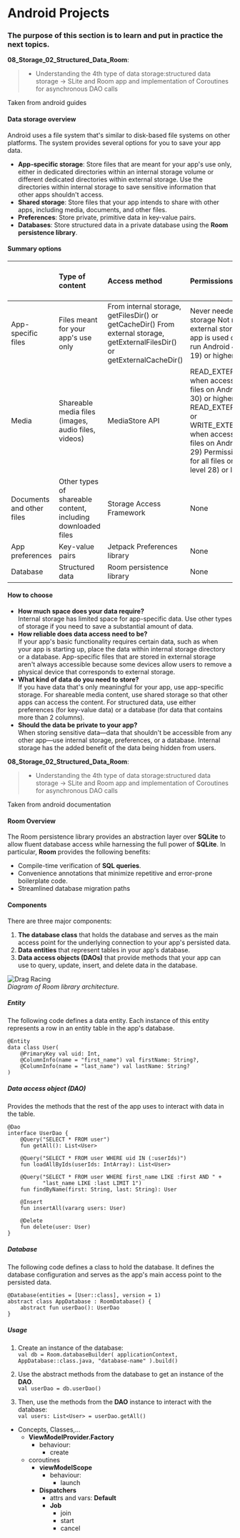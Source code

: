 # Android Projects
### The purpose of this section is to learn and put in practice the next topics.

__08_Storage_02_Structured_Data_Room__:<br>
> - Understanding the 4th type of data storage:structured data storage -> SLite and Room app and implementation of Coroutines for asynchronous DAO calls
  
Taken from android guides

#### Data storage overview 

Android uses a file system that's similar to disk-based file systems on other platforms. The system provides several options for you to save your app data.

- __App-specific storage__: Store files that are meant for your app's use only, either in dedicated directories within an internal storage volume or different dedicated directories within external storage. Use the directories within internal storage to save sensitive information that other apps shouldn't access.
- __Shared storage__: Store files that your app intends to share with other apps, including media, documents, and other files.
- __Preferences__: Store private, primitive data in key-value pairs.
- __Databases__: Store structured data in a private database using the __Room persistence library__.

#### Summary options

  
|                  | Type of content | Access method | Permissions needed | Can other apps access? | Files removed on app uninstall? | 
| :--------------  | :-------------- | :------------ | :----------------- | :--------------------- | :------------------------------ | 
| App-specific files|  Files meant for your app's use only | From internal storage, getFilesDir() or getCacheDir() From external storage, getExternalFilesDir() or getExternalCacheDir() | Never needed for internal storage Not needed for external storage when your app is used on devices that run Android 4.4 (API level 19) or higher | No | Yes |
| Media | Shareable media files (images, audio files, videos) | MediaStore API | READ_EXTERNAL_STORAGE when accessing other apps' files on Android 11 (API level 30) or higher READ_EXTERNAL_STORAGE or WRITE_EXTERNAL_STORAGE when accessing other apps' files on Android 10 (API level 29) Permissions are required for all files on Android 9 (API level 28) or lower | Yes, though the other app needs the READ_EXTERNAL_STORAGE permission | No |
| Documents and other files | Other types of shareable content, including downloaded files | Storage Access Framework | None | Yes, through the system file picker | No |
| App preferences | Key-value pairs | Jetpack Preferences library | None | No | Yes |
| Database | Structured data | Room persistence library | None | No | Yes |


#### How to choose

- __How much space does your data require?__<br>
Internal storage has limited space for app-specific data. Use other types of storage if you need to save a substantial amount of data.
- __How reliable does data access need to be?__<br>
If your app's basic functionality requires certain data, such as when your app is starting up, place the data within internal storage directory or a database. App-specific files that are stored in external storage aren't always accessible because some devices allow users to remove a physical device that corresponds to external storage.
- __What kind of data do you need to store?__<br>
If you have data that's only meaningful for your app, use app-specific storage. For shareable media content, use shared storage so that other apps can access the content. For structured data, use either preferences (for key-value data) or a database (for data that contains more than 2 columns).
- __Should the data be private to your app?__<br>
When storing sensitive data—data that shouldn't be accessible from any other app—use internal storage, preferences, or a database. Internal storage has the added benefit of the data being hidden from users.


__08_Storage_02_Structured_Data_Room__:<br>
> - Understanding the 4th type of data storage:structured data storage -> SLite and Room app and implementation of Coroutines for asynchronous DAO calls
 
Taken from android documentation

####  Room Overview

The Room persistence library provides an abstraction layer over __SQLite__ to allow fluent database access while harnessing the full power of __SQLite__. In particular, __Room__ provides the following benefits:

- Compile-time verification of __SQL queries__.
- Convenience annotations that minimize repetitive and error-prone boilerplate code.
- Streamlined database migration paths


#### Components

There are three major components:
  1. __The database class__ that holds the database and serves as the main access point for the underlying connection to your app's persisted data.
  1. __Data entities__ that represent tables in your app's database.
  1. __Data access objects (DAOs)__ that provide methods that your app can use to query, update, insert, and delete data in the database.

![Drag Racing](https://developer.android.com/static/images/training/data-storage/room_architecture.png) <br>
*Diagram of Room library architecture.*

##### Entity

The following code defines a data entity. Each instance of this entity represents a row in an entity table in the app's database.<br>  
```
@Entity
data class User(
    @PrimaryKey val uid: Int,
    @ColumnInfo(name = "first_name") val firstName: String?,
    @ColumnInfo(name = "last_name") val lastName: String?
)
```

##### Data access object (DAO)

Provides the methods that the rest of the app uses to interact with data in the table.

```
@Dao
interface UserDao {
    @Query("SELECT * FROM user")
    fun getAll(): List<User>

    @Query("SELECT * FROM user WHERE uid IN (:userIds)")
    fun loadAllByIds(userIds: IntArray): List<User>

    @Query("SELECT * FROM user WHERE first_name LIKE :first AND " +
           "last_name LIKE :last LIMIT 1")
    fun findByName(first: String, last: String): User

    @Insert
    fun insertAll(vararg users: User)

    @Delete
    fun delete(user: User)
}
```

##### Database

The following code defines a class to hold the database.  It defines the database configuration and serves as the app's main access point to the persisted data. 

```
@Database(entities = [User::class], version = 1)
abstract class AppDatabase : RoomDatabase() {
    abstract fun userDao(): UserDao
}
```


##### Usage

  1. Create an instance of the database: <br>
    ```
    val db = Room.databaseBuilder(
                applicationContext,
                AppDatabase::class.java, "database-name"
            ).build()
    ``` 

  1. Use the abstract methods from the database to get an instance of the __DAO__.<br>
    ```
    val userDao = db.userDao()
    ```

  1. Then, use the methods from the __DAO__ instance to interact with the database: <br>
    ```
    val users: List<User> = userDao.getAll()
    ``` <br>
- Concepts, Classes,...
  - __ViewModelProvider.Factory__
    - behaviour: 
      - create
  - coroutines
    - __viewModelScope__
      - behaviour:
        - launch
    - __Dispatchers__
      - attrs and vars: __Default__
      - __Job__
        - join
        - start 
        - cancel


